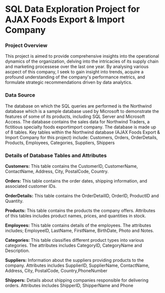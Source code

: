 # SQL Data Exploration Project for AJAX Foods Export & Import Company

### Project Overview
This project is aimed to provide comprehensive insights into the operational dynamics of the organization, delving into the intricacies of its supply chain and marketing processese over the last one year. By analysing various ascpect of this company, I seek to gain insight into trends, acquire a profound understanding of the company's performance metrics, and formulate strategic recommendations driven by data analytics. 

### Data Source
The database on which the SQL queries are performed is the Northwind database which is a sample database used by Microsoft to demonstrate the features of some of its products, including SQL Server and Microsoft Access. The database contains the sales data for Northwind Traders, a fictitious specialty foods exportimport company. The database is made up of 8 tables. Key tables within the Northwind database (AJAX Foods Export & Import Company for this project) include: Customers, Orders, OrderDetails, Products, Employees, Categories, Suppliers, Shippers

### Details of Database Tables and Attributes
**Customers:** This table contains the CustomerID, CustomerName, ContactName, Address, City, PostalCode, Country.


**Orders:** This table contains the order dates, shipping information, and associated customer IDs.

**OrderDetails:** This table contains the OrderDetailID, OrderID, ProductID	and Quantity.

**Products:** This table contains the products the company offers. Attributes of this tables includes product names, prices, and quantities in stock.

**Employees:** This table contains details of the employees. The attributes includes; EmployeeID, LastName, FirstName, BirthDate, Photo	and Notes.

**Categories:** This table classifies different product types into various categories. The attributes includes CategoryID, CategoryName and Description.

**Suppliers:** Information about the suppliers providing products to the company. Attributes includes SupplierID, SupplierName, ContactName, Address, City, PostalCode, Country,PhoneNumber

**Shippers:** Details about shipping companies responsible for delivering orders. Attributes includes ShipperID, ShipperName and Phone
